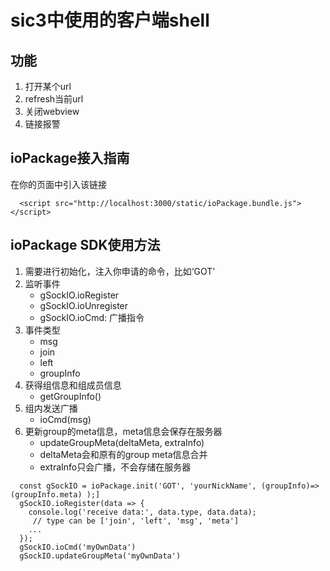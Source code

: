 # sic3中使用的客户端shell  
## 功能  
1. 打开某个url
2. refresh当前url
3. 关闭webview
4. 链接报警


## ioPackage接入指南  
在你的页面中引入该链接  
```
  <script src="http://localhost:3000/static/ioPackage.bundle.js"></script>
```

## ioPackage SDK使用方法    
1. 需要进行初始化，注入你申请的命令，比如‘GOT’    
2. 监听事件  
    - gSockIO.ioRegister
    - gSockIO.ioUnregister
    - gSockIO.ioCmd: 广播指令
3. 事件类型
    - msg
    - join
    - left
    - groupInfo
4. 获得组信息和组成员信息
    - getGroupInfo()
5. 组内发送广播
    - ioCmd(msg)
6. 更新group的meta信息，meta信息会保存在服务器
    - updateGroupMeta(deltaMeta, extraInfo)
    - deltaMeta会和原有的group meta信息合并
    - extraInfo只会广播，不会存储在服务器

```
  const gSockIO = ioPackage.init('GOT', 'yourNickName', (groupInfo)=> (groupInfo.meta) );]
  gSockIO.ioRegister(data => {
    console.log('receive data:', data.type, data.data);
     // type can be ['join', 'left', 'msg', 'meta']
    ...
  });
  gSockIO.ioCmd('myOwnData')
  gSockIO.updateGroupMeta('myOwnData')
``` 
